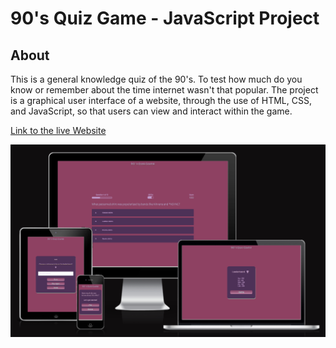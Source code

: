 # 90's Quiz Game - JavaScript Project

## **About**
This is a general knowledge quiz of the 90's. To test how much do you know or remember about the time internet wasn't that popular. The project is a graphical user interface of a website, through the use of HTML, CSS, and JavaScript, so that users can view and interact within the game.

[Link to the live Website](https://c-argus.github.io/90squizgame/)

![Am I Responsive](assets/images/AmIResponsive.png)